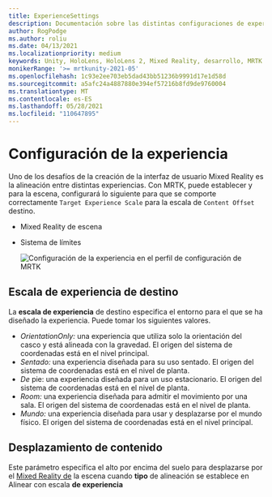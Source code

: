 ```yaml
---
title: ExperienceSettings
description: Documentación sobre las distintas configuraciones de experiencia para MRTK
author: RogPodge
ms.author: roliu
ms.date: 04/13/2021
ms.localizationpriority: medium
keywords: Unity, HoloLens, HoloLens 2, Mixed Reality, desarrollo, MRTK
monikerRange: '>= mrtkunity-2021-05'
ms.openlocfilehash: 1c93e2ee703eb5dad43bb51236b9991d17e1d58d
ms.sourcegitcommit: a5afc24a4887880e394ef57216b8fd9de9760004
ms.translationtype: MT
ms.contentlocale: es-ES
ms.lasthandoff: 05/28/2021
ms.locfileid: "110647895"
---
```

# <a name="experience-settings"></a>Configuración de la experiencia

Uno de los desafíos de la creación de la interfaz de usuario Mixed Reality es la alineación entre distintas experiencias. Con MRTK, puede establecer y para la escena, configurará lo siguiente para que se comporte correctamente `Target Experience Scale` para la escala de `Content Offset` destino.

- Mixed Reality de escena
- Sistema de límites

  ![Configuración de la experiencia en el perfil de configuración de MRTK](../images/experience-settings/ExperienceSettings.png)

## <a name="target-experience-scale"></a>Escala de experiencia de destino

La **escala de experiencia** de destino especifica el entorno para el que se ha diseñado la experiencia. Puede tomar los siguientes valores.

* *OrientationOnly:* una experiencia que utiliza solo la orientación del casco y está alineada con la gravedad. El origen del sistema de coordenadas está en el nivel principal.
* *Sentado:* una experiencia diseñada para su uso sentado. El origen del sistema de coordenadas está en el nivel de planta.
* *De* pie: una experiencia diseñada para un uso estacionario. El origen del sistema de coordenadas está en el nivel de planta.
* *Room:* una experiencia diseñada para admitir el movimiento por una sala. El origen del sistema de coordenadas está en el nivel de planta.
* *Mundo:* una experiencia diseñada para usar y desplazarse por el mundo físico. El origen del sistema de coordenadas está en el nivel principal.

## <a name="content-offset"></a>Desplazamiento de contenido

Este parámetro especifica el alto por encima del suelo para desplazarse por el [Mixed Reality de](scene-content.md) la escena cuando **tipo** de alineación se establece en Alinear con escala **de experiencia**